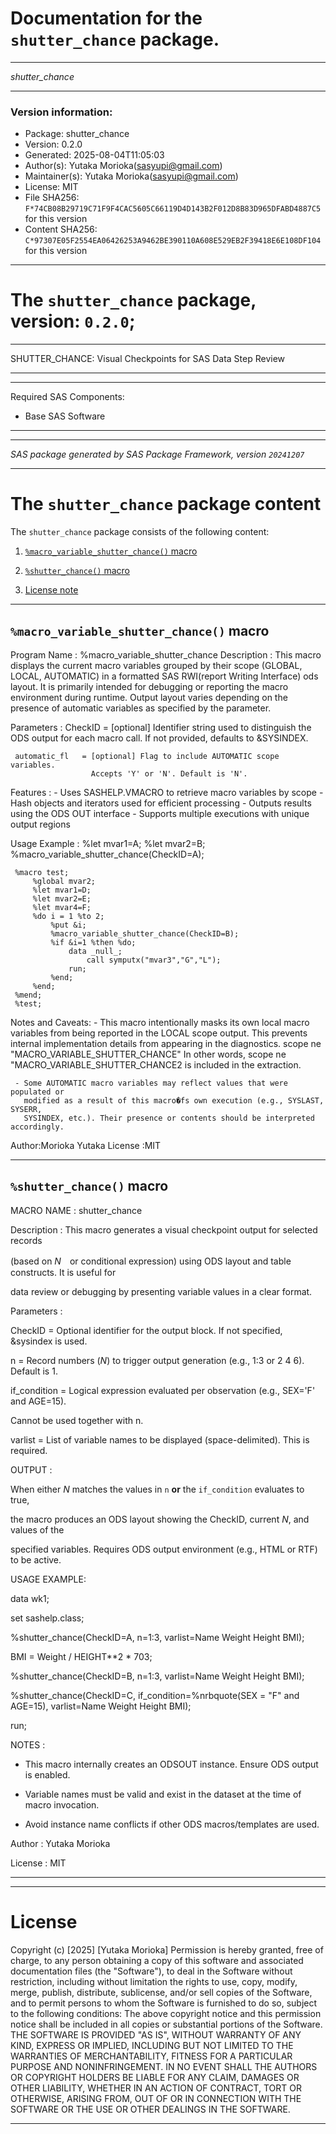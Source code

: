 ﻿# Documentation for the `shutter_chance` package.
  
----------------------------------------------------------------
 
 *shutter_chance* 
  
----------------------------------------------------------------
 
### Version information:
  
- Package: shutter_chance
- Version: 0.2.0
- Generated: 2025-08-04T11:05:03
- Author(s): Yutaka Morioka(sasyupi@gmail.com)
- Maintainer(s): Yutaka Morioka(sasyupi@gmail.com)
- License: MIT
- File SHA256: `F*74CB08B29719C71F9F4CAC5605C66119D4D143B2F012D8B83D965DFABD4887C5` for this version
- Content SHA256: `C*97307E05F2554EA06426253A9462BE390110A608E529EB2F39418E6E108DF104` for this version
  
---
 
# The `shutter_chance` package, version: `0.2.0`;
  
---
 
SHUTTER_CHANCE: Visual Checkpoints for SAS Data Step Review
  
---
 
  
---
 
Required SAS Components: 
  - Base SAS Software
  
---
 
 
--------------------------------------------------------------------
 
*SAS package generated by SAS Package Framework, version `20241207`*
 
--------------------------------------------------------------------
 
# The `shutter_chance` package content
The `shutter_chance` package consists of the following content:
 
1. [`%macro_variable_shutter_chance()` macro ](#macrovariableshutterchance-macros-1 )
2. [`%shutter_chance()` macro ](#shutterchance-macros-2 )
  
 
3. [License note](#license)
  
---
 
## `%macro_variable_shutter_chance()` macro <a name="macrovariableshutterchance-macros-1"></a> ######

Program Name    : %macro_variable_shutter_chance
 Description     : 
     This macro displays the current macro variables grouped by their scope
     (GLOBAL, LOCAL, AUTOMATIC) in a formatted SAS RWI(report Writing Interface) ods layout.
     It is primarily intended for debugging or reporting the macro environment
     during runtime. Output layout varies depending on the presence of automatic
     variables as specified by the parameter.

 Parameters      :
     CheckID        = [optional] Identifier string used to distinguish the ODS output 
                            for each macro call. If not provided, defaults to &SYSINDEX.

     automatic_fl   = [optional] Flag to include AUTOMATIC scope variables. 
                      Accepts 'Y' or 'N'. Default is 'N'.

 Features        :
     - Uses SASHELP.VMACRO to retrieve macro variables by scope
     - Hash objects and iterators used for efficient processing
     - Outputs results using the ODS OUT interface
     - Supports multiple executions with unique output regions

 Usage Example   :
     %let mvar1=A;
     %let mvar2=B;
     %macro_variable_shutter_chance(CheckID=A);

     %macro test;
         %global mvar2;
         %let mvar1=D;
         %let mvar2=E;
         %let mvar4=F;
         %do i = 1 %to 2;
             %put &i;
             %macro_variable_shutter_chance(CheckID=B);
             %if &i=1 %then %do;
                 data _null_;
                     call symputx("mvar3","G","L");
                 run;
             %end;
         %end;
     %mend;
     %test;

 Notes and Caveats:
     - This macro intentionally masks its own local macro variables from being 
       reported in the LOCAL scope output. This prevents internal implementation 
       details from appearing in the diagnostics.
        scope ne "MACRO_VARIABLE_SHUTTER_CHANCE"
        In other words, scope ne "MACRO_VARIABLE_SHUTTER_CHANCE2 is included in the extraction.  

     - Some AUTOMATIC macro variables may reflect values that were populated or 
       modified as a result of this macro�fs own execution (e.g., SYSLAST, SYSERR,  
       SYSINDEX, etc.). Their presence or contents should be interpreted accordingly. 

Author:Morioka Yutaka
License :MIT

  
---
 
## `%shutter_chance()` macro <a name="shutterchance-macros-2"></a> ######

MACRO NAME   : shutter_chance

Description  : This macro generates a visual checkpoint output for selected records

(based on _N_　or conditional expression) using ODS layout and table constructs. It is useful for

data review or debugging by presenting variable values in a clear format.

Parameters      :

CheckID  = Optional identifier for the output block. If not specified, &sysindex is used.

n        = Record numbers (_N_) to trigger output generation (e.g., 1:3 or 2 4 6). Default is 1.

if_condition  = Logical expression evaluated per observation (e.g., SEX='F' and AGE=15).

Cannot be used together with n.

varlist  = List of variable names to be displayed (space-delimited). This is required.

OUTPUT        :

When either _N_ matches the values in `n` **or** the `if_condition` evaluates to true,

the macro produces an ODS layout showing the CheckID, current _N_, and values of the

specified variables. Requires ODS output environment (e.g., HTML or RTF) to be active.

USAGE EXAMPLE:

data wk1;

set sashelp.class;

%shutter_chance(CheckID=A, n=1:3, varlist=Name Weight Height BMI);

BMI = Weight / HEIGHT**2 * 703;

%shutter_chance(CheckID=B, n=1:3, varlist=Name Weight Height BMI);

%shutter_chance(CheckID=C, if_condition=%nrbquote(SEX = "F" and AGE=15), varlist=Name Weight Height BMI);

run;

NOTES        :

- This macro internally creates an ODSOUT instance. Ensure ODS output is enabled.

- Variable names must be valid and exist in the dataset at the time of macro invocation.

- Avoid instance name conflicts if other ODS macros/templates are used.

Author          : Yutaka Morioka

License : MIT

  
---
 
  
---
 
# License <a name="license"></a> ######
 
Copyright (c) [2025]  [Yutaka Morioka]
Permission is hereby granted, free of charge, to any person obtaining a copy
of this software and associated documentation files (the "Software"), to deal
in the Software without restriction, including without limitation the rights
to use, copy, modify, merge, publish, distribute, sublicense, and/or sell
copies of the Software, and to permit persons to whom the Software is
furnished to do so, subject to the following conditions:
The above copyright notice and this permission notice shall be included
in all copies or substantial portions of the Software.
THE SOFTWARE IS PROVIDED "AS IS", WITHOUT WARRANTY OF ANY KIND, EXPRESS OR
IMPLIED, INCLUDING BUT NOT LIMITED TO THE WARRANTIES OF MERCHANTABILITY,
FITNESS FOR A PARTICULAR PURPOSE AND NONINFRINGEMENT. IN NO EVENT SHALL THE
AUTHORS OR COPYRIGHT HOLDERS BE LIABLE FOR ANY CLAIM, DAMAGES OR OTHER
LIABILITY, WHETHER IN AN ACTION OF CONTRACT, TORT OR OTHERWISE, ARISING FROM,
OUT OF OR IN CONNECTION WITH THE SOFTWARE OR THE USE OR OTHER DEALINGS IN THE
SOFTWARE.
  
---
 
